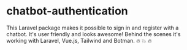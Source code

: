 # chatbot-authentication
This Laravel package makes it possible to sign in and register with a chatbot. It's user friendly and looks awesome! Behind the scenes it's working with Laravel, Vue.js, Tailwind and Botman. :fire:  :boom: :fire:
